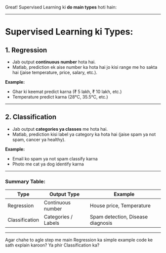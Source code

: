 Great! Supervised Learning ki **do main types** hoti hain:

---

# Supervised Learning ki Types:

## 1. **Regression**

* Jab output **continuous number** hota hai.
* Matlab, prediction ek aise number ka hota hai jo kisi range me ho sakta hai (jaise temperature, price, salary, etc.).

**Example:**

* Ghar ki keemat predict karna (₹ 5 lakh, ₹ 10 lakh, etc.)
* Temperature predict karna (28°C, 35.5°C, etc.)

---

## 2. **Classification**

* Jab output **categories ya classes** me hota hai.
* Matlab, prediction kisi label ya category ka hota hai (jaise spam ya not spam, cancer ya healthy).

**Example:**

* Email ko spam ya not spam classify karna
* Photo me cat ya dog identify karna

---

### Summary Table:

| Type           | Output Type         | Example                           |
| -------------- | ------------------- | --------------------------------- |
| Regression     | Continuous number   | House price, Temperature          |
| Classification | Categories / Labels | Spam detection, Disease diagnosis |

---

Agar chahe to agle step me main Regression ka simple example code ke sath explain karoon?
Ya phir Classification ka?
